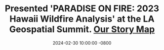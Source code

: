 ---
title: >-
    Presented 'PARADISE ON FIRE: 2023 Hawaii Wildfire Analysis' at the LA Geospatial Summit.
    <a href="https://storymaps.arcgis.com/stories/328d82143e36444eb57d50808ca0b7e3" target="_blank">Our Story Map <i class="fas fa-angle-double-right"></i></a>
date: 2024-02-30 10:00:00 -0800
---